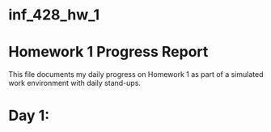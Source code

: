 # inf_428_hw_1

# Homework 1 Progress Report

This file documents my daily progress on Homework 1 as part of a simulated work environment with daily stand-ups.

# Day 1: 


